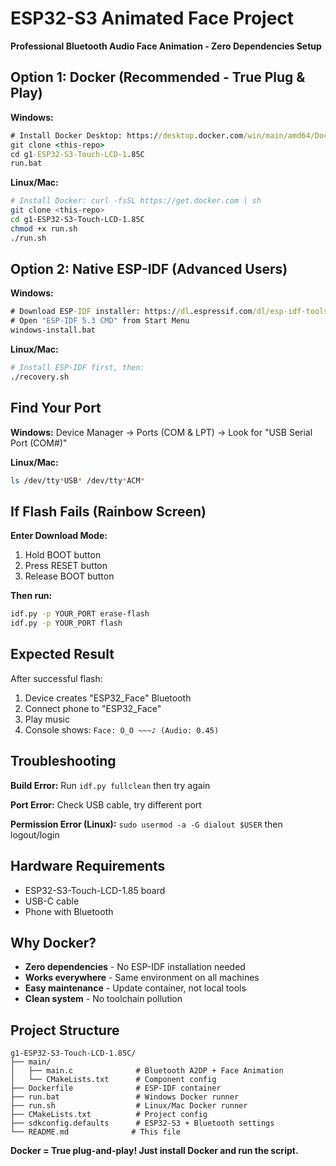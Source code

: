 # ESP32-S3 Animated Face Project

**Professional Bluetooth Audio Face Animation - Zero Dependencies Setup**

## Option 1: Docker (Recommended - True Plug & Play)

**Windows:**
```cmd
# Install Docker Desktop: https://desktop.docker.com/win/main/amd64/Docker%20Desktop%20Installer.exe
git clone <this-repo>
cd g1-ESP32-S3-Touch-LCD-1.85C
run.bat
```

**Linux/Mac:**
```bash
# Install Docker: curl -fsSL https://get.docker.com | sh
git clone <this-repo>
cd g1-ESP32-S3-Touch-LCD-1.85C
chmod +x run.sh
./run.sh
```

## Option 2: Native ESP-IDF (Advanced Users)

**Windows:**
```cmd
# Download ESP-IDF installer: https://dl.espressif.com/dl/esp-idf-tools-setup-online-5.3.1.exe
# Open "ESP-IDF 5.3 CMD" from Start Menu
windows-install.bat
```

**Linux/Mac:**
```bash
# Install ESP-IDF first, then:
./recovery.sh
```

## Find Your Port

**Windows:** Device Manager → Ports (COM & LPT) → Look for "USB Serial Port (COM#)"

**Linux/Mac:** 
```bash
ls /dev/tty*USB* /dev/tty*ACM*
```

## If Flash Fails (Rainbow Screen)

**Enter Download Mode:**
1. Hold BOOT button
2. Press RESET button
3. Release BOOT button

**Then run:**
```bash
idf.py -p YOUR_PORT erase-flash
idf.py -p YOUR_PORT flash
```

## Expected Result

After successful flash:
1. Device creates "ESP32_Face" Bluetooth
2. Connect phone to "ESP32_Face"
3. Play music
4. Console shows: `Face: O_O ~~~♪ (Audio: 0.45)`

## Troubleshooting

**Build Error:** Run `idf.py fullclean` then try again

**Port Error:** Check USB cable, try different port

**Permission Error (Linux):** `sudo usermod -a -G dialout $USER` then logout/login

## Hardware Requirements

- ESP32-S3-Touch-LCD-1.85 board
- USB-C cable
- Phone with Bluetooth

## Why Docker?
- **Zero dependencies** - No ESP-IDF installation needed
- **Works everywhere** - Same environment on all machines
- **Easy maintenance** - Update container, not local tools
- **Clean system** - No toolchain pollution

## Project Structure

```
g1-ESP32-S3-Touch-LCD-1.85C/
├── main/
│   ├── main.c              # Bluetooth A2DP + Face Animation
│   └── CMakeLists.txt      # Component config
├── Dockerfile              # ESP-IDF container
├── run.bat                 # Windows Docker runner
├── run.sh                  # Linux/Mac Docker runner
├── CMakeLists.txt          # Project config
├── sdkconfig.defaults      # ESP32-S3 + Bluetooth settings
└── README.md              # This file
```

**Docker = True plug-and-play! Just install Docker and run the script.**